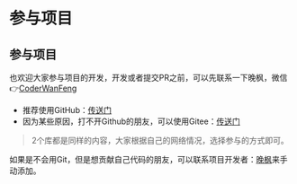 # 参与项目


## 参与项目

也欢迎大家参与项目的开发，开发或者提交PR之前，可以先联系一下晚枫，微信👉[CoderWanFeng](https://mp.weixin.qq.com/s/dAm2B09i2ZaqCwhwP-AEdQ)

- 推荐使用GitHub：[传送门](https://github.com/CoderWanFeng/python-office)
- 因为某些原因，打不开Github的朋友，可以使用Gitee：[传送门](https://gitee.com/CoderWanFeng/python-office)
> 2个库都是同样的内容，大家根据自己的网络情况，选择参与的方式即可。

如果是不会用Git，但是想贡献自己代码的朋友，可以联系项目开发者：[晚枫](https://mp.weixin.qq.com/s/dAm2B09i2ZaqCwhwP-AEdQ)来手动添加。

